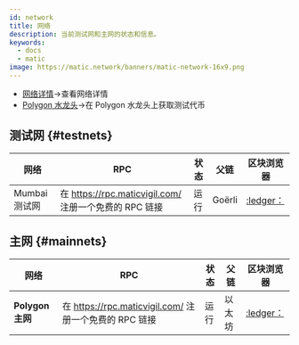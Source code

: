 ```yaml
---
id: network
title: 网络
description: 当前测试网和主网的状态和信息。
keywords:
  - docs
  - matic
image: https://matic.network/banners/matic-network-16x9.png
---
```



- [网络详情](/docs/develop/network-details/network)->查看网络详情
- [Polygon 水龙头](https://faucet.polygon.technology/)->在 Polygon 水龙头上获取测试代币


## 测试网 {#testnets}
| 网络 | RPC | 状态 | 父链 | 区块浏览器 |
|-----------|------|----------------|----------------------------------------------------------------------------------------------------------------|------------------------------------|
| Mumbai 测试网 | 在 https://rpc.maticvigil.com/ 注册一个免费的 RPC 链接 | 运行 | Goërli | [:ledger：](https://mumbai.polygonscan.com/) |


## 主网 {#mainnets}
| 网络 | RPC | 状态 | 父链 | 区块浏览器 |
|---------------|------|------------|------------------------------------------------------------------------------|-------------------------------------
| **Polygon 主网** | 在 https://rpc.maticvigil.com/ 注册一个免费的 RPC 链接 | 运行 | 以太坊 | [:ledger：](https://polygonscan.com/) |

